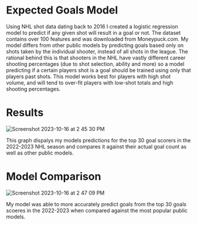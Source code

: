 # Expected Goals Model

Using NHL shot data dating back to 2016 I created a logistic regression model to predict if any given shot will result in a goal or not. The dataset contains over 100 features and was downloaded from Moneypuck.com. My model differs from other public models by predicting goals based only on shots taken by the individual shooter, instead of all shots in the league. The rational behind this is that shooters in the NHL have vastly different career shooting percentages (due to shot selection, ability and more) so a model predicting if a certain players shot is a goal should be trained using only that players past shots. This model works best for players with high shot volume, and will tend to over-fit players with low-shot totals and high shooting percentages.

# Results
![Screenshot 2023-10-16 at 2 45 30 PM](https://github.com/AnthonyValenti/GoalsModel/assets/57304403/81431437-9314-4522-bd2a-125be9ed7412)

This graph dispalys my models predictions for the top 30 goal scorers in the 2022-2023 NHL season and compares it against their actual goal count as well as other public models.

# Model Comparison
![Screenshot 2023-10-16 at 2 47 09 PM](https://github.com/AnthonyValenti/GoalsModel/assets/57304403/282f8e5c-4340-4a9e-9210-84715d90ca3c)

My model was able to more accurately predict goals from the top 30 goals scoeres in the 2022-2023 when compared against the most popular public models.


